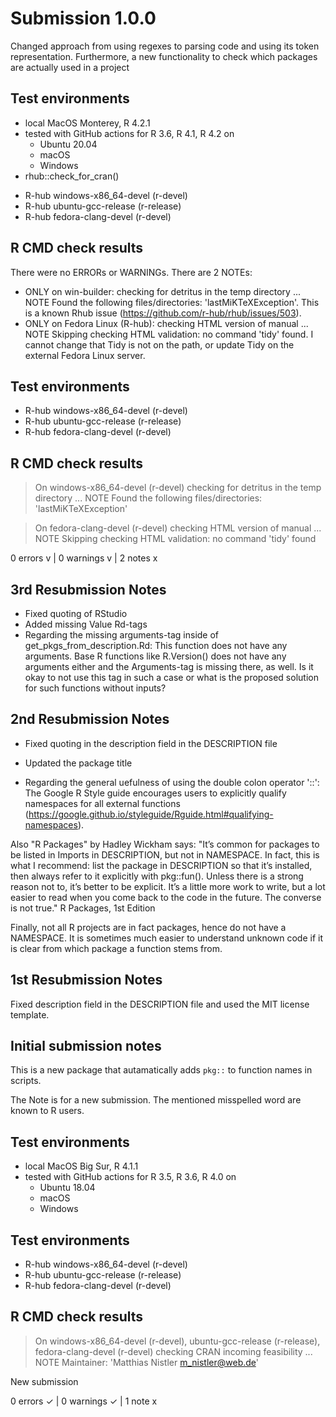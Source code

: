 # Submission 1.0.0

Changed approach from using regexes to parsing code and using its token 
representation. Furthermore, a new functionality to check which packages are 
actually used in a project

## Test environments

* local MacOS Monterey, R 4.2.1
* tested with GitHub actions for R 3.6, R 4.1, R 4.2 on
  - Ubuntu 20.04
  - macOS
  - Windows
* rhub::check_for_cran() 
- R-hub windows-x86_64-devel (r-devel)
- R-hub ubuntu-gcc-release (r-release)
- R-hub fedora-clang-devel (r-devel)

## R CMD check results
There were no ERRORs or WARNINGs. 
There are 2 NOTEs:

* ONLY on win-builder: checking for detritus in the temp directory ... NOTE
  Found the following files/directories: 'lastMiKTeXException'. 
  This is a known Rhub issue (https://github.com/r-hub/rhub/issues/503).
* ONLY on Fedora Linux (R-hub): checking HTML version of manual ... NOTE
  Skipping checking HTML validation: no command 'tidy' found. I cannot 
  change that Tidy is not on the path, or update Tidy on the external
  Fedora Linux server. 

## Test environments
- R-hub windows-x86_64-devel (r-devel)
- R-hub ubuntu-gcc-release (r-release)
- R-hub fedora-clang-devel (r-devel)

## R CMD check results
> On windows-x86_64-devel (r-devel)
  checking for detritus in the temp directory ... NOTE
  Found the following files/directories:
    'lastMiKTeXException'

> On fedora-clang-devel (r-devel)
  checking HTML version of manual ... NOTE
  Skipping checking HTML validation: no command 'tidy' found

0 errors v | 0 warnings v | 2 notes x




## 3rd Resubmission Notes
- Fixed quoting of RStudio
- Added missing Value Rd-tags
- Regarding the missing arguments-tag inside of get_pkgs_from_description.Rd:
  This function does not have any arguments. Base R functions like R.Version()
  does not have any arguments either and the Arguments-tag is missing there, as
  well. Is it okay to not use this tag in such a case or what is the proposed
  solution for such functions without inputs?

## 2nd Resubmission Notes
- Fixed quoting in the description field in the DESCRIPTION file  
- Updated the package title

- Regarding the general uefulness of using the double colon operator '::': 
The Google R Style guide encourages users to explicitly qualify namespaces for
all external functions
(https://google.github.io/styleguide/Rguide.html#qualifying-namespaces).

Also "R Packages" by Hadley Wickham says:
"It’s common for packages to be listed in Imports in DESCRIPTION, but not in 
NAMESPACE. In fact, this is what I recommend: list the package in DESCRIPTION 
so that it’s installed, then always refer to it explicitly with pkg::fun().
Unless there is a strong reason not to, it’s better to be explicit. It’s a 
little more work to write, but a lot easier to read when you come back to the 
code in the future. The converse is not true."
R Packages, 1st Edition

Finally, not all R projects are in fact packages, hence do not have a NAMESPACE.
It is sometimes much easier to understand unknown code if it is clear from which 
package a function stems from.


## 1st Resubmission Notes
Fixed description field in the DESCRIPTION file and used the MIT license template.


## Initial submission notes

This is a new package that autamatically adds `pkg::` to function names in scripts.

The Note is for a new submission. The mentioned misspelled word are known to R users.



## Test environments

* local MacOS Big Sur, R 4.1.1
* tested with GitHub actions for R 3.5, R 3.6, R 4.0 on
  - Ubuntu 18.04
  - macOS
  - Windows
  
## Test environments
- R-hub windows-x86_64-devel (r-devel)
- R-hub ubuntu-gcc-release (r-release)
- R-hub fedora-clang-devel (r-devel)

## R CMD check results
> On windows-x86_64-devel (r-devel), ubuntu-gcc-release (r-release), fedora-clang-devel (r-devel)
  checking CRAN incoming feasibility ... NOTE
  Maintainer: 'Matthias Nistler <m_nistler@web.de>'
  
  New submission

0 errors ✓ | 0 warnings ✓ | 1 note x
